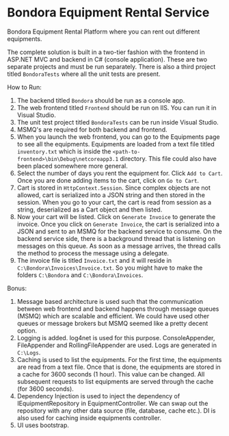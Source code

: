 # Bondora Equipment Rental Service

Bondora Equipment Rental Platform where you can rent out different equipments.

The complete solution is built in a two-tier fashion with the frontend in ASP.NET MVC and backend in C# (console application). These are two separate projects and must be run separately.
There is also a third project titled `BondoraTests` where all the unit tests are present.
 
How to Run:

1. The backend titled `Bondora` should be run as a console app. 
2. The web frontend titled `Frontend` should be run on IIS. You can run it in Visual Studio. 
3. The unit test project titled `BondoraTests` can be run inside Visual Studio.
4. MSMQ's are required for both backend and frontend. 
5. When you launch the web frontend, you can go to the Equipments page to see all the equipments. Equipments are loaded from a text file titled `inventory.txt` which is inside the `<path-to-frontend>\bin\Debug\netcoreapp3.1` directory. This file could also have been placed somewhere more general. 
6. Select the number of days you rent the equipment for. Click `Add to Cart`. Once you are done adding items to the cart, click on `Go to Cart`.
7. Cart is stored in `HttpContext.Session`. Since complex objects are not allowed, cart is serialized into a JSON string and then stored in the session. When you go to your cart, the cart is read from session as a string, deserialized as a Cart object and then listed.  
8. Now your cart will be listed. Click on `Generate Invoice` to generate the invoice. Once you click on `Generate Invoice`, the cart is serialized into a JSON and sent to an MSMQ for the backend service to consume. On the backend service side, there is a background thread that is listening on messages on this queue. As soon as a message arrives, the thread calls the method to process the message using a delegate. 
9. The invoice file is titled `Invoice.txt` and it will reside in `C:\Bondora\Invoices\Invoice.txt`. So you might have to make the folders `C:\Bondora` and `C:\Bondora\Invoices`.

Bonus:
1. Message based architecture is used such that the communication between web frontend and backend happens through message queues (MSMQ) which are scalable and efficient. We could have used other queues or message brokers but MSMQ seemed like a pretty decent option.
2. Logging is added. log4net is used for this purpose. ConsoleAppender, FileAppender and RollingFileAppender are used. Logs are generated in `C:\Logs`.
3. Caching is used to list the equipments. For the first time, the equipments are read from a text file. Once that is done, the equipments are stored in a cache for 3600 seconds (1 hour). This value can be changed. All subsequent requests to list equipments are served through the cache (for 3600 seconds).
4. Dependency Injection is used to inject the dependency of IEquipmentRepository in EquipmentController. We can swap out the repository with any other data source (file, database, cache etc.). DI is also used for caching inside equipments controller. 
5. UI uses bootstrap. 
